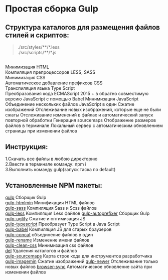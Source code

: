 # Простая сборка Gulp

## Структура каталогов для размещения файлов стилей и скриптов:
>./src/styles/\*\*/\*.less  
>./src/scripts/\*\*/\*.js

## 
Минимизация HTML  
Компиляция препроцессоров LESS, SASS  
Минимизация CSS  
Автоматическое добавление префиксов CSS  
Транспиляция языка Type Script  
Преобразования кода ECMAScript 2015 + в обратно совместимую версию JavaScript с помощью Babel
Минимизация JavaScript
Объединение нескольких файлов JavaScript в один
Сжатие изображений
Отслеживание новых изображений, которые еще не были сжаты
Отслеживание изменений в файлах и автоматический запуск повторной обработки
Генерация sourcemaps
Отображение размеров файлов в терминале
Локальный сервер с автоматическим обновлением страницы при изменении файлов

## Инструкция:
1.Скачать все файлы в любою директорию  
2.Ввести в терминале команду: npm i  
3.Выполнить команду gulp(запуск таска по default)  

## Установленные NPM пакеты:
[gulp](https://www.npmjs.com/package/gulp) Сборщик Gulp  
[gulp-htmlmin](https://www.npmjs.com/package/gulp-htmlmin) Минификация HTML файлов  
[gulp-sass](https://www.npmjs.com/package/gulp-sass) Компиляция Sass и Scss файлов    
[gulp-less](https://www.npmjs.com/package/gulp-less) Компиляция Less файлов 
[gulp-autoprefixer](https://www.npmjs.com/package/gulp-autoprefixer) Сборщик Gulp   
[gulp-uglify](https://www.npmjs.com/package/gulp-uglify) Сжатие и оптимизация JS  
[gulp-typescript](https://www.npmjs.com/package/gulp-typescript) Преобразует Type Script в Java Script   
[gulp-babel](https://www.npmjs.com/package/gulp-babel) Компиляция JS для старых браузеров  
[gulp-concat](https://www.npmjs.com/package/gulp-concat) объединение файлов в один  
[gulp-rename](https://www.npmjs.com/package/gulp-rename) Изменение имени файлов  
[gulp-clean-css](https://www.npmjs.com/package/gulp-clean-css) Минимизация css файлов  
[del](https://www.npmjs.com/package/del) Удаления каталогов и файлов  
[gulp-sourcemaps](https://www.npmjs.com/package/gulp-sourcemaps) Карта строк кода для инструментов разработчика  
[gulp-imagemin](https://www.npmjs.com/package/gulp-imagemin) Сжатие изображений 
[gulp-newer](https://www.npmjs.com/package/gulp-newer) Отслеживание только новых файлов 
[browser-sync](https://www.npmjs.com/package/browser-sync) Автоматическое обновление сайта при изменении файлов  


